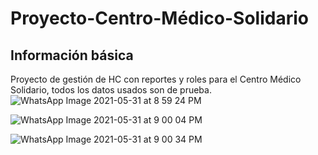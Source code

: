 # Proyecto-Centro-Médico-Solidario

## Información básica
Proyecto de gestión de HC con reportes y roles para el Centro Médico Solidario, todos los datos usados son de prueba.
![WhatsApp Image 2021-05-31 at 8 59 24 PM](https://user-images.githubusercontent.com/77753659/120256145-21330d00-c253-11eb-90c8-b6910ff135bc.jpeg)

![WhatsApp Image 2021-05-31 at 9 00 04 PM](https://user-images.githubusercontent.com/77753659/120256211-43c52600-c253-11eb-8906-ddaa6fce2f3a.jpeg)

![WhatsApp Image 2021-05-31 at 9 00 34 PM](https://user-images.githubusercontent.com/77753659/120256231-4cb5f780-c253-11eb-98f6-e2d7a129d291.jpeg)




